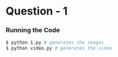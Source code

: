 # Question - 1
### Running the Code

```sh
$ python 1.py # generates the images
$ python video.py # generates the video
```

